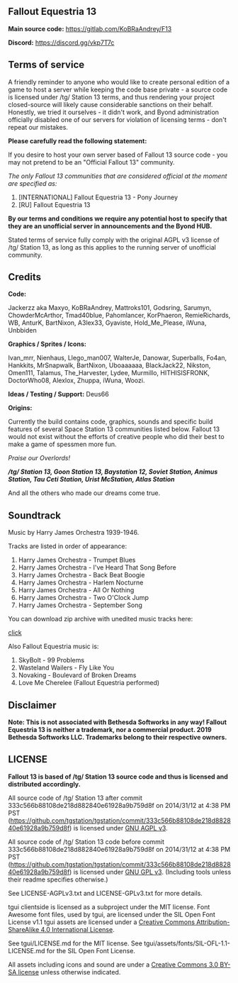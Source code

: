 ## Fallout Equestria 13

**Main source code:** https://gitlab.com/KoBRaAndrey/F13

**Discord:**  https://discord.gg/vkp7T7c

## Terms of service

A friendly reminder to anyone who would like to create personal edition of a game to host a server while keeping the code base private - a source code is licensed under /tg/ Station 13 terms, and thus rendering your project closed-source will likely cause considerable sanctions on their behalf. Honestly, we tried it ourselves - it didn't work, and Byond administration officially disabled one of our servers for violation of licensing terms - don't repeat our mistakes.

**Please carefully read the following statement:**

If you desire to host your own server based of Fallout 13 source code - you may not pretend to be an "Official Fallout 13" community.

*The only Fallout 13 communities that are considered official at the moment are specified as:*

1. [INTERNATIONAL] Fallout Equestria 13 - Pony Journey
2. [RU] Fallout Equestria 13

**By our terms and conditions we require any potential host to specify that they are an unofficial server in announcements and the Byond HUB.**

Stated terms of service fully comply with the original AGPL v3 license of /tg/ Station 13, as long as this applies to the running server of unofficial community.

## Credits

**Code:**

Jackerzz aka Maxyo, KoBRaAndrey, Mattroks101, Godsring, Sarumyn, ChowderMcArthor, Tmad40blue, Pahomlancer, KorPhaeron, RemieRichards, WB, AnturK, BartNixon, A3lex33, Gyaviste, Hold_Me_Please, iWuna, Unbbiden

**Graphics / Sprites / Icons:**

Ivan_mrr, Nienhaus, Llego_man007, WalterJe, Danowar, Superballs, Fo4an, Hankkits, MrSnapwalk, BartNixon, Uboaaaaaa, BlackJack22, Nikston, Omen111, Talamus, The_Harvester, Lydee, Murmillo, HITHISISFRONK, DoctorWho08, Alexlox, Zhuppa, iWuna, Woozi.

**Ideas / Testing / Support:**
Deus66

**Origins:**

Currently the build contains code, graphics, sounds and specific build features of several Space Station 13 communities listed below.
Fallout 13 would not exist without the efforts of creative people who did their best to make a game of spessmen more fun.

_Praise our Overlords!_

**_/tg/ Station 13, Goon Station 13, Baystation 12, Soviet Station, Animus Station, Tau Ceti Station, Urist McStation, Atlas Station_**

And all the others who made our dreams come true.

## Soundtrack

Music by Harry James Orchestra 1939-1946.

Tracks are listed in order of appearance:

1. Harry James Orchestra - Trumpet Blues
2. Harry James Orchestra - I've Heard That Song Before
3. Harry James Orchestra - Back Beat Boogie
4. Harry James Orchestra - Harlem Nocturne
5. Harry James Orchestra - All Or Nothing
6. Harry James Orchestra - Two O'Clock Jump
7. Harry James Orchestra - September Song

You can download zip archive with unedited music tracks here:

[click](http://www.mediafire.com/download/fdlmc67zwwyw26d/Fallout13OST.zip)

Also Fallout Equestria music is:
1. SkyBolt - 99 Problems
2. Wasteland Wailers - Fly Like You
3. Novaking - Boulevard of Broken Dreams
4. Love Me Cherelee (Fallout Equestria performed)

## Disclaimer

**Note: This is not associated with Bethesda Softworks in any way! Fallout Equestria 13 is neither a trademark, nor a commercial product.
2019 Bethesda Softworks LLC. Trademarks belong to their respective owners.**

## LICENSE

**Fallout 13 is based of /tg/ Station 13 source code and thus is licensed and distributed accordingly.**

All source code of /tg/ Station 13 after commit 333c566b88108de218d882840e61928a9b759d8f on 2014/31/12 at 4:38 PM PST (https://github.com/tgstation/tgstation/commit/333c566b88108de218d882840e61928a9b759d8f) is licensed under [GNU AGPL v3](http://www.gnu.org/licenses/agpl-3.0.html).

All source code of /tg/ Station 13 code before commit 333c566b88108de218d882840e61928a9b759d8f on 2014/31/12 at 4:38 PM PST (https://github.com/tgstation/tgstation/commit/333c566b88108de218d882840e61928a9b759d8f) is licensed under [GNU GPL v3](https://www.gnu.org/licenses/gpl-3.0.html).
(Including tools unless their readme specifies otherwise.)

See LICENSE-AGPLv3.txt and LICENSE-GPLv3.txt for more details.

tgui clientside is licensed as a subproject under the MIT license.
Font Awesome font files, used by tgui, are licensed under the SIL Open Font License v1.1
tgui assets are licensed under a [Creative Commons Attribution-ShareAlike 4.0 International License](http://creativecommons.org/licenses/by-sa/4.0/).

See tgui/LICENSE.md for the MIT license.
See tgui/assets/fonts/SIL-OFL-1.1-LICENSE.md for the SIL Open Font License.

All assets including icons and sound are under a [Creative Commons 3.0 BY-SA license](http://creativecommons.org/licenses/by-sa/3.0/) unless otherwise indicated.
